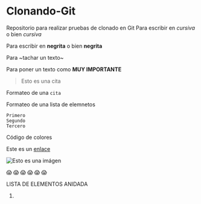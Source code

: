 # Clonando-Git
Repositorio para realizar pruebas de clonado en Git
Para escribir en *cursiva* o bien _cursiva_

Para escribir en **negrita** o bien __negrita__

Para ~tachar un texto~

Para poner un texto como **MUY IMPORTANTE**

>Esto es una cita

Formateo de una `cita`

Formateo de una lista de elemnetos
```
Primero 
Segundo
Tercero
```
Código de colores

Este es un [enlace](https://www3.animeflv.net/)

![Esto es una imágen](https://static.wikia.nocookie.net/doblaje/images/8/8d/One_Piece.png/revision/latest?cb=20190727212440&path-prefix=es)

 :scream:  :scream:  :scream:  :scream:  :scream:  :scream:

LISTA DE ELEMENTOS ANIDADA

1.

